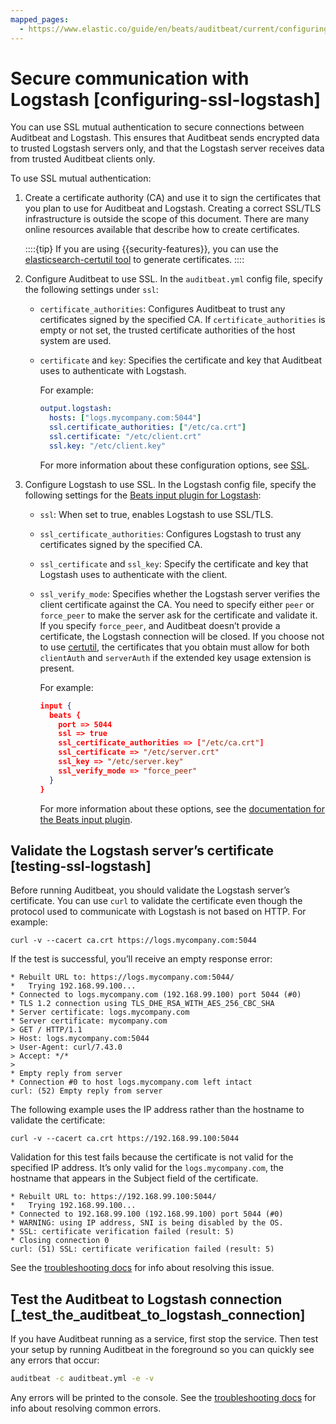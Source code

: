 ```yaml
---
mapped_pages:
  - https://www.elastic.co/guide/en/beats/auditbeat/current/configuring-ssl-logstash.html
---
```


# Secure communication with Logstash [configuring-ssl-logstash]

You can use SSL mutual authentication to secure connections between Auditbeat and Logstash. This ensures that Auditbeat sends encrypted data to trusted Logstash servers only, and that the Logstash server receives data from trusted Auditbeat clients only.

To use SSL mutual authentication:

1. Create a certificate authority (CA) and use it to sign the certificates that you plan to use for Auditbeat and Logstash. Creating a correct SSL/TLS infrastructure is outside the scope of this document. There are many online resources available that describe how to create certificates.

    ::::{tip}
    If you are using {{security-features}}, you can use the [elasticsearch-certutil tool](elasticsearch://reference/elasticsearch/command-line-tools/certutil.md) to generate certificates.
    ::::

2. Configure Auditbeat to use SSL. In the `auditbeat.yml` config file, specify the following settings under `ssl`:

    * `certificate_authorities`: Configures Auditbeat to trust any certificates signed by the specified CA. If `certificate_authorities` is empty or not set, the trusted certificate authorities of the host system are used.
    * `certificate` and `key`: Specifies the certificate and key that Auditbeat uses to authenticate with Logstash.

        For example:

        ```yaml
        output.logstash:
          hosts: ["logs.mycompany.com:5044"]
          ssl.certificate_authorities: ["/etc/ca.crt"]
          ssl.certificate: "/etc/client.crt"
          ssl.key: "/etc/client.key"
        ```

        For more information about these configuration options, see [SSL](/reference/auditbeat/configuration-ssl.md).

3. Configure Logstash to use SSL. In the Logstash config file, specify the following settings for the [Beats input plugin for Logstash](logstash-docs-md://lsr/plugins-inputs-beats.md):

    * `ssl`: When set to true, enables Logstash to use SSL/TLS.
    * `ssl_certificate_authorities`: Configures Logstash to trust any certificates signed by the specified CA.
    * `ssl_certificate` and `ssl_key`: Specify the certificate and key that Logstash uses to authenticate with the client.
    * `ssl_verify_mode`: Specifies whether the Logstash server verifies the client certificate against the CA. You need to specify either `peer` or `force_peer` to make the server ask for the certificate and validate it. If you specify `force_peer`, and Auditbeat doesn’t provide a certificate, the Logstash connection will be closed. If you choose not to use [certutil](elasticsearch://reference/elasticsearch/command-line-tools/certutil.md), the certificates that you obtain must allow for both `clientAuth` and `serverAuth` if the extended key usage extension is present.

        For example:

        ```json
        input {
          beats {
            port => 5044
            ssl => true
            ssl_certificate_authorities => ["/etc/ca.crt"]
            ssl_certificate => "/etc/server.crt"
            ssl_key => "/etc/server.key"
            ssl_verify_mode => "force_peer"
          }
        }
        ```

        For more information about these options, see the [documentation for the Beats input plugin](logstash-docs-md://lsr/plugins-inputs-beats.md).



## Validate the Logstash server’s certificate [testing-ssl-logstash]

Before running Auditbeat, you should validate the Logstash server’s certificate. You can use `curl` to validate the certificate even though the protocol used to communicate with Logstash is not based on HTTP. For example:

```shell
curl -v --cacert ca.crt https://logs.mycompany.com:5044
```

If the test is successful, you’ll receive an empty response error:

```shell
* Rebuilt URL to: https://logs.mycompany.com:5044/
*   Trying 192.168.99.100...
* Connected to logs.mycompany.com (192.168.99.100) port 5044 (#0)
* TLS 1.2 connection using TLS_DHE_RSA_WITH_AES_256_CBC_SHA
* Server certificate: logs.mycompany.com
* Server certificate: mycompany.com
> GET / HTTP/1.1
> Host: logs.mycompany.com:5044
> User-Agent: curl/7.43.0
> Accept: */*
>
* Empty reply from server
* Connection #0 to host logs.mycompany.com left intact
curl: (52) Empty reply from server
```

The following example uses the IP address rather than the hostname to validate the certificate:

```shell
curl -v --cacert ca.crt https://192.168.99.100:5044
```

Validation for this test fails because the certificate is not valid for the specified IP address. It’s only valid for the `logs.mycompany.com`, the hostname that appears in the Subject field of the certificate.

```shell
* Rebuilt URL to: https://192.168.99.100:5044/
*   Trying 192.168.99.100...
* Connected to 192.168.99.100 (192.168.99.100) port 5044 (#0)
* WARNING: using IP address, SNI is being disabled by the OS.
* SSL: certificate verification failed (result: 5)
* Closing connection 0
curl: (51) SSL: certificate verification failed (result: 5)
```

See the [troubleshooting docs](/reference/auditbeat/ssl-client-fails.md) for info about resolving this issue.


## Test the Auditbeat to Logstash connection [_test_the_auditbeat_to_logstash_connection]

If you have Auditbeat running as a service, first stop the service. Then test your setup by running Auditbeat in the foreground so you can quickly see any errors that occur:

```sh
auditbeat -c auditbeat.yml -e -v
```

Any errors will be printed to the console. See the [troubleshooting docs](/reference/auditbeat/ssl-client-fails.md) for info about resolving common errors.

